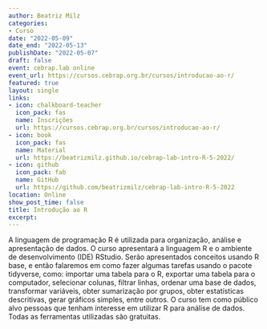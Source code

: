 ```yaml
---
author: Beatriz Milz
categories:
- Curso
date: "2022-05-09"
date_end: "2022-05-13"
publishDate: "2022-05-07"
draft: false
event: cebrap.lab online
event_url: https://cursos.cebrap.org.br/cursos/introducao-ao-r/
featured: true
layout: single
links:
- icon: chalkboard-teacher
  icon_pack: fas
  name: Inscrições
  url: https://cursos.cebrap.org.br/cursos/introducao-ao-r/
- icon: book
  icon_pack: fas
  name: Material
  url: https://beatrizmilz.github.io/cebrap-lab-intro-R-5-2022/
- icon: github
  icon_pack: fab
  name: GitHub
  url: https://github.com/beatrizmilz/cebrap-lab-intro-R-5-2022
location: Online
show_post_time: false
title: Introdução ao R
excerpt: 
---
```


A linguagem de programação R é utilizada para organização, análise e apresentação de dados. O curso apresentará a linguagem R e o ambiente de desenvolvimento (IDE) RStudio. Serão apresentados conceitos usando R base, e então falaremos em como fazer algumas tarefas usando o pacote tidyverse, como: importar uma tabela para o R, exportar uma tabela para o computador, selecionar colunas, filtrar linhas, ordenar uma base de dados, transformar variáveis, obter sumarização por grupos, obter estatísticas descritivas, gerar gráficos simples, entre outros. O curso tem como público alvo pessoas que tenham interesse em utilizar R para análise de dados. Todas as ferramentas utilizadas são gratuitas.


